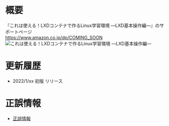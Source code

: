 # 概要

『これは使える！LXDコンテナで作るLinux学習環境 ―LXD基本操作編―』のサポートページ  
https://www.amazon.co.jp/dp/COMING_SOON 
![これは使える！LXDコンテナで作るLinux学習環境 ―LXD基本操作編―](https://images-na.ssl-images-amazon.com/images/P/COMING_SOON.09.MZZZZZZZ.jpg)

# 更新履歴

- 2022/1/xx 初版 リリース

# 正誤情報

- [正誤情報](/eratta.md)

